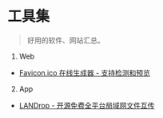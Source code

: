 # 工具集
> 好用的软件、网站汇总。

1. Web
+ [Favicon.ico 在线生成器 - 支持检测和预览](https://realfavicongenerator.net/)

2. App
+ [LANDrop - 开源免费全平台局域网文件互传](https://landrop.app/)

